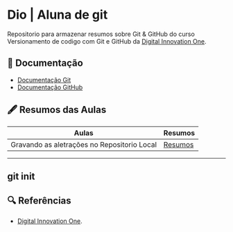 
# Dio | Aluna de git    

Repositorio para armazenar resumos sobre Git & GitHub do curso Versionamento de codigo com Git e GitHub da [Digital Innovation One](https://wwww.dio.me/).

## 🧾 Documentação
- [Documentação Git](https://git-scm.com/doc)
- [Documentação GitHub](https://docs.github.com/)

## 🖋 Resumos das Aulas

| Aulas | Resumos |
|-------|---------|
| Gravando as aletrações no Repositorio Local | [Resumos]()| 

---
git init
--- 

## 🔍 Referências 
- [Digital Innovation One]().
